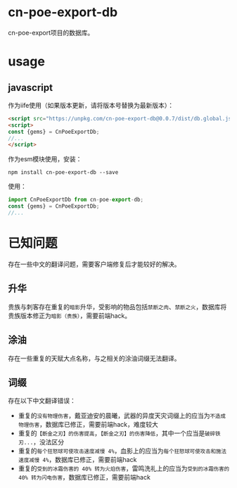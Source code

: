 # cn-poe-export-db

cn-poe-export项目的数据库。

# usage

## javascript

作为iife使用（如果版本更新，请将版本号替换为最新版本）：
```html
<script src="https://unpkg.com/cn-poe-export-db@0.0.7/dist/db.global.js"></script>
<script>
const {gems} = CnPoeExportDb;
//...
</script>
```
作为esm模块使用，安装：
```
npm install cn-poe-export-db --save
```
使用：
```js
import CnPoeExportDb from cn-poe-export-db;
const {gems} = CnPoeExportDb;
//...
```

# 已知问题

存在一些中文的翻译问题，需要客户端修复后才能较好的解决。

## 升华

贵族与刺客存在重复的`暗影`升华，受影响的物品包括`禁断之肉`、`禁断之火`，数据库将贵族版本修正为`暗影（贵族）`，需要前端hack。

## 涂油

存在一些重复的天赋大点名称，与之相关的涂油词缀无法翻译。

## 词缀

存在以下中文翻译错误：

- 重复的`没有物理伤害`，戴亚迪安的晨曦，武器的异度天灾词缀上的应当为`不造成物理伤害`，数据库已修正，需要前端hack，难度较大
- 重复的`【断金之刃】的伤害提高`，`【断金之刃】的伤害降低`，其中一个应当是`破碎铁刃...`，没法区分
- 重复的`每个狂怒球可使攻击速度减慢 4%`，血影上的应当为`每个狂怒球可使攻击和施法速度减慢 4%`，数据库已修正，需要前端hack
- 重复的`受到的冰霜伤害的 40% 转为火焰伤害`，雷鸣洗礼上的应当为`受到的冰霜伤害的 40% 转为闪电伤害`，数据库已修正，需要前端hack